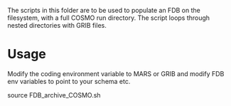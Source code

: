 The scripts in this folder are to be used to populate an FDB on the filesystem, with a full COSMO run directory. The script loops through nested directories with GRIB files.

Usage
===========

Modify the coding environment variable to MARS or GRIB and modify FDB env variables to point to your schema etc.

source FDB_archive_COSMO.sh

